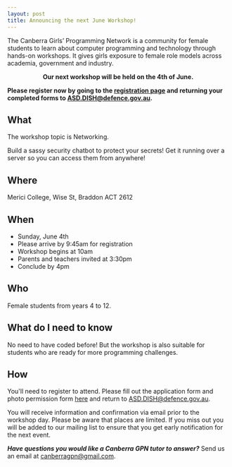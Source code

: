 ```yaml
---
layout: post
title: Announcing the next June Workshop!
---
```


The Canberra Girls’ Programming Network is a community for female students to learn about computer programming and technology through hands-on workshops. It gives girls exposure to female role models across academia, government and industry.

<p><strong><center>Our next workshop will be held on the 4th of June.</center></strong></p>

**Please register now by going to the [registration page](/register) and returning your completed forms to [ASD.DISH@defence.gov.au](mailto:ASD.DISH@defence.gov.au).**

## What

The workshop topic is Networking.

Build a sassy security chatbot to protect your secrets! Get it running over a server so you can access them from anywhere!

## Where

Merici College, Wise St, Braddon ACT 2612

## When

* Sunday, June 4th
* Please arrive by 9:45am for registration
* Workshop begins at 10am
* Parents and teachers invited at 3:30pm
* Conclude by 4pm

## Who

Female students from years 4 to 12.

## What do I need to know

No need to have coded before! But the workshop is also suitable for students who are ready for more programming challenges.

## How

You'll need to register to attend. Please fill out the application form and photo permission form [here](/register) and return to [ASD.DISH@defence.gov.au](mailto:ASD.DISH@defence.gov.au).

You will receive information and confirmation via email prior to the workshop day. Please be aware that places are limited. If you miss out you will be added to our mailing list to ensure that you get early notification for the next event.

_**Have questions you would like a Canberra GPN tutor to answer?**_ Send us an email at [canberragpn@gmail.com](mailto:canberragpn@gmail.com).
